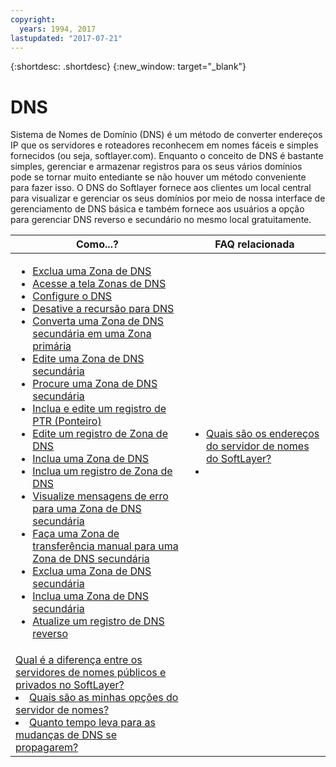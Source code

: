 ```yaml
---
copyright:
  years: 1994, 2017
lastupdated: "2017-07-21"
---
```


{:shortdesc: .shortdesc}
{:new_window: target="_blank"}

# DNS

Sistema de Nomes de Domínio (DNS) é um método de converter endereços IP que os servidores e roteadores reconhecem em nomes fáceis e simples fornecidos (ou seja, softlayer.com). Enquanto o conceito de DNS é bastante simples, gerenciar e armazenar registros para os seus vários domínios pode se tornar muito entediante se não houver um método conveniente para fazer isso. O DNS do Softlayer fornece aos clientes um local central para visualizar e gerenciar os seus domínios por meio de nossa interface de gerenciamento de DNS básica e também fornece aos usuários a opção para gerenciar DNS reverso e secundário no mesmo local gratuitamente.

|Como...?|FAQ relacionada|
|---|---|
|<ul><li><a href="delete-dns-zone.html">Exclua uma Zona de DNS</a></li><li><a href="access-dns-zones-screen.html">Acesse a tela Zonas de DNS</a></li><li><a href="configure-dns.html">Configure o DNS</a></li><li><a href="disable-recursion-dns.html">Desative a recursão para DNS</a></li><li><a href="convert-secondary-dns-zone-primary-zone.html">Converta uma Zona de DNS secundária em uma Zona primária</a></li><li><a href="edit-secondary-dns-zone.html">Edite uma Zona de DNS secundária</a></li><li><a href="search-secondary-dns-zone.html">Procure uma Zona de DNS secundária</a></li><li><a href="add-and-edit-ptr-pointer-record.html">Inclua e edite um registro de PTR (Ponteiro)</a></li><li><a href="edit-dns-zone-record.html">Edite um registro de Zona de DNS</a></li><li><a href="add-dns-zone.html">Inclua uma Zona de DNS</a></li><li><a href="add-dns-zone-record.html">Inclua um registro de Zona de DNS</a></li><li><a href="view-error-messages-secondary-dns-zone.html">Visualize mensagens de erro para uma Zona de DNS secundária</a></li><li><a href="make-manual-zone-transfer-secondary-dns-zone.html">Faça uma Zona de transferência manual para uma Zona de DNS secundária</a></li><li><a href="delete-secondary-dns-zone.html">Exclua uma Zona de DNS secundária</a></li><li><a href="add-secondary-dns-zone.html">Inclua uma Zona de DNS secundária</a></li><li><a href="update-reverse-dns-record.html">Atualize um registro de DNS reverso</a></li></ul>|<ul><li><a href="dns-faqs.html#26">Quais são os endereços do servidor de nomes do SoftLayer?</a></li><li>
<a href="dns-faqs.html#27">Qual é a diferença entre os servidores de nomes públicos e privados no SoftLayer?</a></li><li><a href="dns-faqs.html#28">Quais são as minhas opções do servidor de nomes?</a></li><li><a href="dns-faqs.html#29">Quanto tempo leva para as mudanças de DNS se propagarem?</a></li></ul>|
